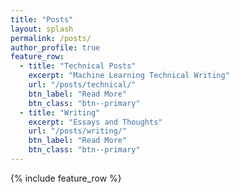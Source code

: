 ```yaml
---
title: "Posts"
layout: splash
permalink: /posts/
author_profile: true
feature_row:
  - title: "Technical Posts"
    excerpt: "Machine Learning Technical Writing"
    url: "/posts/technical/"
    btn_label: "Read More"
    btn_class: "btn--primary"
  - title: "Writing"
    excerpt: "Essays and Thoughts"
    url: "/posts/writing/"
    btn_label: "Read More"
    btn_class: "btn--primary"
---
```


{% include feature_row %} 